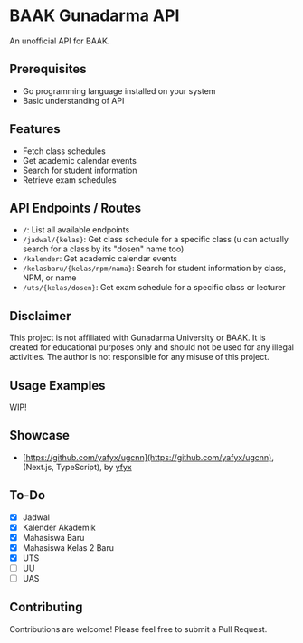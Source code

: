 # BAAK Gunadarma API

An unofficial API for BAAK.

## Prerequisites

- Go programming language installed on your system
- Basic understanding of API

## Features

- Fetch class schedules
- Get academic calendar events
- Search for student information
- Retrieve exam schedules

## API Endpoints / Routes

- `/`: List all available endpoints
- `/jadwal/{kelas}`: Get class schedule for a specific class (u can actually search for a class by its "dosen" name too)
- `/kalender`: Get academic calendar events
- `/kelasbaru/{kelas/npm/nama}`: Search for student information by class, NPM, or name
- `/uts/{kelas/dosen}`: Get exam schedule for a specific class or lecturer

## Disclaimer

This project is not affiliated with Gunadarma University or BAAK. It is created for educational purposes only and should not be used for any illegal activities. The author is not responsible for any misuse of this project.

## Usage Examples

WIP!

## Showcase

- [https://github.com/yafyx/ugcnn](https://github.com/yafyx/ugcnn), (Next.js, TypeScript), by [yfyx](https://github.com/yafyx)

## To-Do

- [x] Jadwal
- [x] Kalender Akademik
- [x] Mahasiswa Baru
- [x] Mahasiswa Kelas 2 Baru
- [x] UTS
- [ ] UU
- [ ] UAS

## Contributing

Contributions are welcome! Please feel free to submit a Pull Request.
